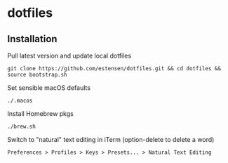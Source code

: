 # dotfiles

## Installation

Pull latest version and update local dotfiles
```
git clone https://github.com/estensen/dotfiles.git && cd dotfiles && source bootstrap.sh
```

Set sensible macOS defaults
```
./.macos
```

Install Homebrew pkgs
```
./brew.sh
```

Switch to "natural" text editing in iTerm (option-delete to delete a word)
```
Preferences > Profiles > Keys > Presets... > Natural Text Editing
```
